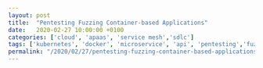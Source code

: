 ```yaml
---
layout: post
title:  "Pentesting Fuzzing Container-based Applications"
date:   2020-02-27 10:00:00 +0100
categories: ['cloud', 'apaas', 'service mesh','sdlc'] 
tags: ['kubernetes', 'docker', 'microservice', 'api', 'pentesting','fuzzing']
permalink: "/2020/02/27/pentesting-fuzzing-container-based-applications"
---
```


